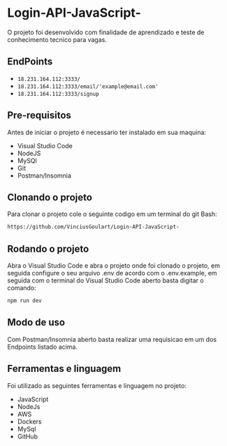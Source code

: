 # Login-API-JavaScript-

O projeto foi desenvolvido com finalidade de aprendizado e teste de conhecimento tecnico para vagas.

## EndPoints

- `18.231.164.112:3333/`
- `18.231.164.112:3333/email/'example@email.com'`
- `18.231.164.112:3333/signup`

## Pre-requisitos
Antes de iniciar o projeto é necessario ter instalado em sua maquina:

- Visual Studio Code
- NodeJS
- MySQl
- Git
- Postman/Insomnia

## Clonando o projeto
Para clonar o projeto cole o seguinte codigo em um terminal do git Bash:

```bash
https://github.com/VinciusGoulart/Login-API-JavaScript-
```
## Rodando o projeto
Abra o Visual Studio Code e abra o projeto onde foi clonado o projeto,
em seguida configure o seu arquivo .env de acordo com o .env.example,
em seguida com o terminal do Visual Studio Code aberto basta digitar o comando:

```bash
npm run dev
```

## Modo de uso
Com Postman/Insomnia aberto basta realizar uma requisicao em um dos Endpoints listado acima.

## Ferramentas e linguagem
Foi utilizado as seguintes ferramentas e linguagem no projeto:

- JavaScript
- NodeJs
- AWS
- Dockers
- MySql
- GitHub
